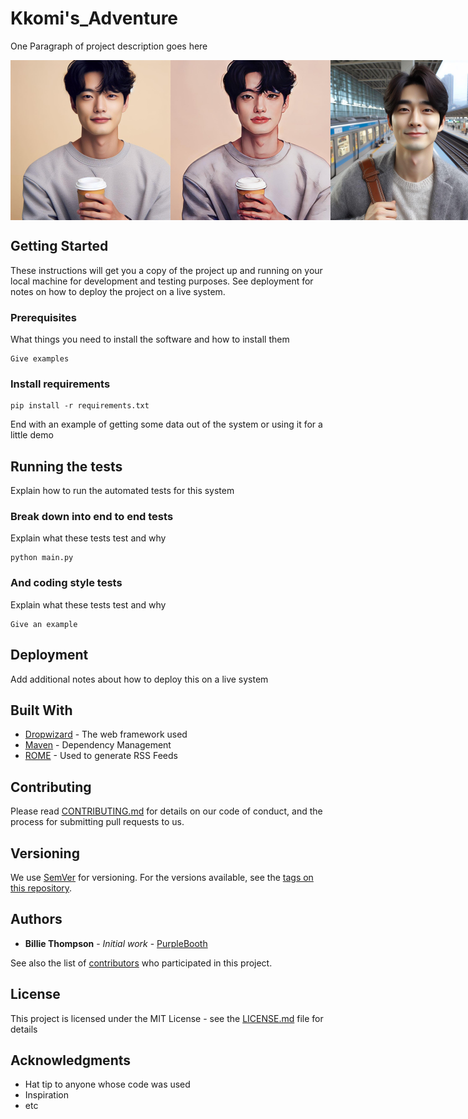 # Kkomi's_Adventure

One Paragraph of project description goes here


<div style="display: flex;">
    <img src="images/AnimeGANv2/man1_origin.jpg" alt="Animeganv2_man1" width="256" height="256" />
    <img src="images/AnimeGANv2/man1.jpg" alt="Animeganv2_man1" width="256" height="256" />
    <img src="images/AnimeGANv2/man2_origin.jpg" alt="Animeganv2_man2" width="256" height="256" />
    <img src="images/AnimeGANv2/man2.jpg" alt="Animeganv2_man2" width="256" height="256" />
</div>
<!-- <div style="display: flex;">
    <img src="images/AnimeGANv2/man2_origin.jpg" alt="Animeganv2_man2" width="256" height="256" />
    <img src="images/AnimeGANv2/man2.jpg" alt="Animeganv2_man2" width="256" height="256" />
</div> -->


## Getting Started

These instructions will get you a copy of the project up and running on your local machine for development and testing purposes. See deployment for notes on how to deploy the project on a live system.

### Prerequisites

What things you need to install the software and how to install them

```
Give examples
```

### Install requirements

    pip install -r requirements.txt

End with an example of getting some data out of the system or using it for a little demo

## Running the tests

Explain how to run the automated tests for this system

### Break down into end to end tests

Explain what these tests test and why

```
python main.py 
```

### And coding style tests

Explain what these tests test and why

```
Give an example
```

## Deployment

Add additional notes about how to deploy this on a live system

## Built With

* [Dropwizard](http://www.dropwizard.io/1.0.2/docs/) - The web framework used
* [Maven](https://maven.apache.org/) - Dependency Management
* [ROME](https://rometools.github.io/rome/) - Used to generate RSS Feeds

## Contributing

Please read [CONTRIBUTING.md](https://gist.github.com/PurpleBooth/b24679402957c63ec426) for details on our code of conduct, and the process for submitting pull requests to us.

## Versioning

We use [SemVer](http://semver.org/) for versioning. For the versions available, see the [tags on this repository](https://github.com/your/project/tags). 

## Authors

* **Billie Thompson** - *Initial work* - [PurpleBooth](https://github.com/PurpleBooth)

See also the list of [contributors](https://github.com/your/project/contributors) who participated in this project.

## License

This project is licensed under the MIT License - see the [LICENSE.md](LICENSE.md) file for details

## Acknowledgments

* Hat tip to anyone whose code was used
* Inspiration
* etc
